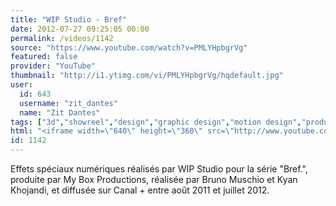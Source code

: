 ```yaml
---
title: "WIP Studio - Bref"
date: 2012-07-27 09:25:05 00:00
permalink: /videos/1142
source: "https://www.youtube.com/watch?v=PMLYHpbgrVg"
featured: false
provider: "YouTube"
thumbnail: "http://i1.ytimg.com/vi/PMLYHpbgrVg/hqdefault.jpg"
user:
  id: 643
  username: "zit_dantes"
  name: "Zit Dantes"
tags: ["3d","showreel","design","graphic design","motion design","product design","studio"]
html: "<iframe width=\"640\" height=\"360\" src=\"http://www.youtube.com/embed/PMLYHpbgrVg?wmode=transparent&fs=1&feature=oembed\" frameborder=\"0\" allowfullscreen></iframe>"
id: 1142
---
```


Effets spéciaux numériques réalisés par WIP Studio pour la série "Bref.", produite par My Box Productions, réalisée par Bruno Muschio et Kyan Khojandi, et diffusée sur Canal + entre août 2011 et juillet 2012.
